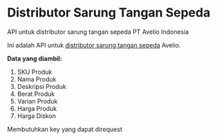 # Distributor Sarung Tangan Sepeda
API untuk distributor sarung tangan sepeda PT Avelio Indonesia

Ini adalah API untuk [distributor sarung tangan sepeda](https://avelio.com/distributor-sarung-tangan-sepeda/) Avelio.

**Data yang diambil:**

 1. SKU Produk 
 2. Nama Produk 
 3. Deskripsi Produk 
 4. Berat Produk 
 5. Varian Produk
 6. Harga Produk 
 7. Harga Diskon

Membutuhkan key yang dapat direquest
